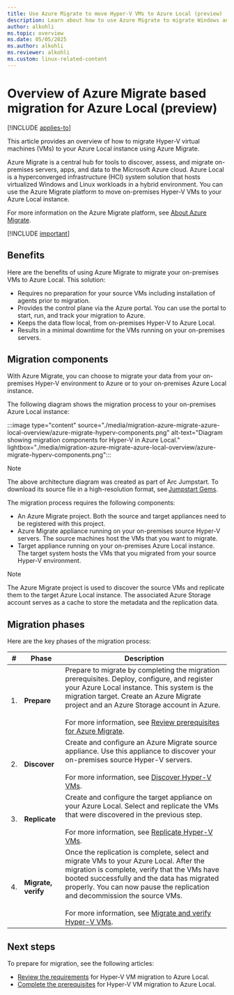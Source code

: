 ```yaml
---
title: Use Azure Migrate to move Hyper-V VMs to Azure Local (preview)
description: Learn about how to use Azure Migrate to migrate Windows and Linux VMs to your Azure Local instance (preview).
author: alkohli
ms.topic: overview
ms.date: 05/05/2025
ms.author: alkohli
ms.reviewer: alkohli
ms.custom: linux-related-content
---
```


# Overview of Azure Migrate based migration for Azure Local (preview)

[!INCLUDE [applies-to](../includes/hci-applies-to-23h2.md)]

This article provides an overview of how to migrate Hyper-V virtual machines (VMs) to your Azure Local instance using Azure Migrate.

Azure Migrate is a central hub for tools to discover, assess, and migrate on-premises servers, apps, and data to the Microsoft Azure cloud. Azure Local is a hyperconverged infrastructure (HCI) system solution that hosts virtualized Windows and Linux workloads in a hybrid environment. You can use the Azure Migrate platform to move on-premises Hyper-V VMs to your Azure Local instance.

For more information on the Azure Migrate platform, see [About Azure Migrate](/azure/migrate/migrate-services-overview).

[!INCLUDE [important](../includes/hci-preview.md)]

## Benefits

Here are the benefits of using Azure Migrate to migrate your on-premises VMs to Azure Local. This solution:

- Requires no preparation for your source VMs including installation of agents prior to migration.
- Provides the control plane via the Azure portal. You can use the portal to start, run, and track your migration to Azure.
- Keeps the data flow local, from on-premises Hyper-V to Azure Local.
- Results in a minimal downtime for the VMs running on your on-premises servers.

## Migration components

With Azure Migrate, you can choose to migrate your data from your on-premises Hyper-V environment to Azure or to your on-premises Azure Local instance.

The following diagram shows the migration process to your on-premises Azure Local instance:

:::image type="content" source="./media/migration-azure-migrate-azure-local-overview/azure-migrate-hyperv-components.png" alt-text="Diagram showing migration components for Hyper-V in Azure Local." lightbox="./media/migration-azure-migrate-azure-local-overview/azure-migrate-hyperv-components.png":::

> [!NOTE]
> The above architecture diagram was created as part of Arc Jumpstart. To download its source file in a high-resolution format, see [Jumpstart Gems](https://jumpstart.azure.com/azure_jumpstart_gems).

The migration process requires the following components:

- An Azure Migrate project. Both the source and target appliances need to be registered with this project.
- Azure Migrate appliance running on your on-premises source Hyper-V servers. The source machines host the VMs that you want to migrate.
- Target appliance running on your on-premises Azure Local instance. The target system hosts the VMs that you migrated from your source Hyper-V environment.

> [!NOTE]
> The Azure Migrate project is used to discover the source VMs and replicate them to the target Azure Local instance. The associated Azure Storage account serves as a cache to store the metadata and the replication data.

## Migration phases

Here are the key phases of the migration process:


|#  |Phase  |Description  |
|---------|---------|---------|
|1.     |**Prepare**        |Prepare to migrate by completing the migration prerequisites. Deploy, configure, and register your Azure Local instance. This system is the migration target. Create an Azure Migrate project and an Azure Storage account in Azure.<br><br> For more information, see [Review prerequisites for Azure Migrate](migrate-hyperv-prerequisites.md).         |
|2.     |**Discover**       |Create and configure an Azure Migrate source appliance. Use this appliance to discover your on-premises source Hyper-V servers. <br><br> For more information, see [Discover Hyper-V VMs](migrate-hyperv-replicate.md).          |
|3.     |**Replicate**      |Create and configure the target appliance on your Azure Local. Select and replicate the VMs that were discovered in the previous step. <br><br> For more information, see [Replicate Hyper-V VMs](migrate-hyperv-replicate.md).         |
|4.     |**Migrate, verify**|Once the replication is complete, select and migrate VMs to your Azure Local. After the migration is complete, verify that the VMs have booted successfully and the data has migrated properly. You can now pause the replication and decommission the source VMs. <br><br> For more information, see [Migrate and verify Hyper-V VMs](./migrate-azure-migrate.md).         |


## Next steps

To prepare for migration, see the following articles:

- [Review the requirements](migrate-hyperv-requirements.md) for Hyper-V VM migration to Azure Local.
- [Complete the prerequisites](migrate-hyperv-prerequisites.md) for Hyper-V VM migration to Azure Local.
